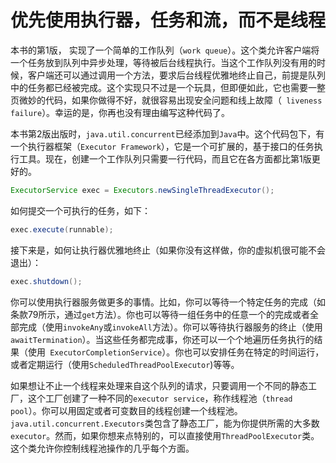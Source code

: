# 优先使用执行器，任务和流，而不是线程

本书的第1版， 实现了一个简单的工作队列（`work queue`）。这个类允许客户端将一个任务放到队列中异步处理，等待被后台线程执行。当这个工作队列没有用的时候，客户端还可以通过调用一个方法，要求后台线程优雅地终止自己，前提是队列中的任务都已经被完成。这个实现只不过是一个玩具，但即便如此，它也需要一整页微妙的代码，如果你做得不好，就很容易出现安全问题和线上故障（` liveness failure`）。幸运的是，你再也没有理由编写这种代码了。

本书第2版出版时，`java.util.concurrent`已经添加到`Java`中。这个代码包下，有一个执行器框架（`Executor Framework`），它是一个可扩展的，基于接口的任务执行工具。现在，创建一个工作队列只需要一行代码，而且它在各方面都比第1版更好的。

```java
ExecutorService exec = Executors.newSingleThreadExecutor();
```

如何提交一个可执行的任务，如下：

```java
exec.execute(runnable);
```

接下来是，如何让执行器优雅地终止（如果你没有这样做，你的虚拟机很可能不会退出）：

```java
exec.shutdown();
```

你可以使用执行器服务做更多的事情。比如，你可以等待一个特定任务的完成（如条款79所示，通过`get`方法）。你也可以等待一组任务中的任意一个的完成或者全部完成（使用`invokeAny`或`invokeAll`方法）。你可以等待执行器服务的终止（使用` awaitTermination`）。当这些任务都完成事，你还可以一个个地遍历任务执行的结果（使用` ExecutorCompletionService`）。你也可以安排任务在特定的时间运行，或者定期运行（使用`ScheduledThreadPoolExecutor`)等等。

如果想让不止一个线程来处理来自这个队列的请求，只要调用一个不同的静态工厂，这个工厂创建了一种不同的`executor service`，称作线程池（`thread pool`）。你可以用固定或者可变数目的线程创建一个线程池。`java.util.concurrent.Executors`类包含了静态工厂，能为你提供所需的大多数`executor`。然而，如果你想来点特别的，可以直接使用`ThreadPoolExecutor`类。这个类允许你控制线程池操作的几乎每个方面。



